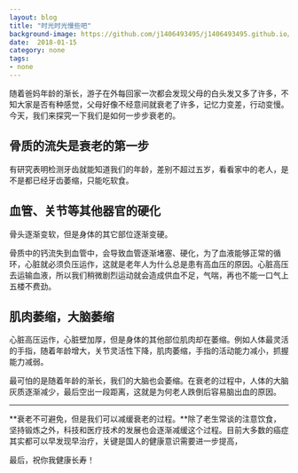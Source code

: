 ```yaml
---
layout: blog 
title: "时光时光慢些吧" 
background-image: https://github.com/j1406493495/j1406493495.github.io/blob/master/_posts/cover/WechatIMG46.jpeg
date:  2018-01-15 
category: none  
tags: 
- none
---
```




随着爸妈年龄的渐长，游子在外每回家一次都会发现父母的白头发又多了许多，不知大家是否有种感觉，父母好像不经意间就衰老了许多，记忆力变差，行动变慢。今天，我们来探究一下我们是如何一步步衰老的。

## 骨质的流失是衰老的第一步 ##
有研究表明检测牙齿就能知道我们的年龄，差别不超过五岁，看看家中的老人，是不是都已经牙齿萎缩，只能吃软食。

## 血管、关节等其他器官的硬化 ##
骨头逐渐变软，但是身体的其它部位逐渐变硬。

骨质中的钙流失到血管中，会导致血管逐渐堵塞、硬化，为了血液能够正常的循环，心脏就必须负压运作，这就是老年人为什么总是患有高血压的原因。心脏高压去运输血液，所以我们稍微剧烈运动就会造成供血不足，气喘，再也不能一口气上五楼不费劲。

## 肌肉萎缩，大脑萎缩 ##
心脏高压运作，心脏壁加厚，但是身体的其他部位肌肉却在萎缩。例如人体最灵活的手指，随着年龄增大，关节灵活性下降，肌肉萎缩，手指的活动能力减小，抓握能力减弱。

最可怕的是随着年龄的渐长，我们的大脑也会萎缩。在衰老的过程中，人体的大脑灰质逐渐减少，最后空出一段距离，这就是为何老人跌倒后容易脑出血的原因。

---

**衰老不可避免，但是我们可以减缓衰老的过程。**除了老生常谈的注意饮食，坚持锻炼之外，科技和医疗技术的发展也会逐渐减缓这个过程。目前大多数的癌症其实都可以早发现早治疗，关键是国人的健康意识需要进一步提高，

最后，祝你我健康长寿！

